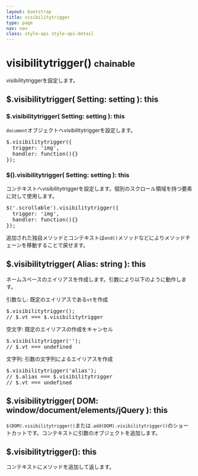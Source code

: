 ```yaml
---
layout: bootstrap
title: visibilitytrigger
type: page
nav: nav
class: style-api style-api-detail
---
```


# visibilitytrigger() <small><span class="label label-info">chainable</span></small>
visibilitytriggerを設定します。

## $.visibilitytrigger( Setting: setting ): this

### $.visibilitytrigger( Setting: setting ): this
`document`オブジェクトへvisibilitytriggerを設定します。

<pre class="sh brush: js;">
$.visibilitytrigger({
  trigger: 'img',
  handler: function(){}
});
</pre>

### $().visibilitytrigger( Setting: setting ): this
コンテキストへvisibilitytriggerを設定します。個別のスクロール領域を持つ要素に対して使用します。

<pre class="sh brush: js;">
$('.scrollable').visibilitytrigger({
  trigger: 'img',
  handler: function(){}
});
</pre>

追加された独自メソッドとコンテキストは`end()`メソッドなどによりメソッドチェーンを移動することで戻せます。

## $.visibilitytrigger( Alias: string ): this
ネームスペースのエイリアスを作成します。引数により以下のように動作します。

引数なし: 既定のエイリアスである`vt`を作成

<pre class="sh brush: js;">
$.visibilitytrigger();
// $.vt === $.visibilitytrigger
</pre>

空文字: 既定のエイリアスの作成をキャンセル

<pre class="sh brush: js;">
$.visibilitytrigger('');
// $.vt === undefined
</pre>

文字列: 引数の文字列によるエイリアスを作成

<pre class="sh brush: js;">
$.visibilitytrigger('alias');
// $.alias === $.visibilitytrigger
// $.vt === undefined
</pre>

## $.visibilitytrigger( DOM: window/document/elements/jQuery ): this
`$(DOM).visibilitytrigger()`または`.add(DOM).visibilitytrigger()`のショートカットです。コンテキストに引数のオブジェクトを追加します。

## $.visibilitytrigger(): this
コンテキストにメソッドを追加して返します。
